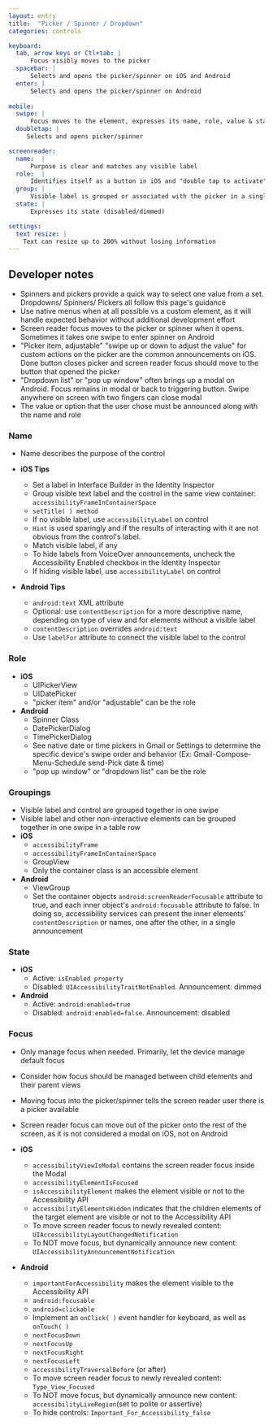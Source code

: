 ```yaml
---
layout: entry
title:  "Picker / Spinner / Dropdown"
categories: controls

keyboard:
  tab, arrow keys or Ctl+tab: |
      Focus visibly moves to the picker
  spacebar: |
      Selects and opens the picker/spinner on iOS and Android
  enter: |
      Selects and opens the picker/spinner on Android
        
mobile:
  swipe: |
      Focus moves to the element, expresses its name, role, value & state (if applicable)
  doubletap: |
     Selects and opens picker/spinner

screenreader:
  name:  |
      Purpose is clear and matches any visible label
  role:  |
      Identifies itself as a button in iOS and "double tap to activate" in Android
  group: |
      Visible label is grouped or associated with the picker in a single swipe
  state: |
      Expresses its state (disabled/dimmed)

settings:
  text resize: |
    Text can resize up to 200% without losing information
---
```


## Developer notes

- Spinners and pickers provide a quick way to select one value from a set. Dropdowns/ Spinners/ Pickers all follow this page's guidance
- Use native menus when at all possible vs a custom element, as it will handle expected behavior without additional development effort
- Screen reader focus moves to the picker or spinner when it opens. Sometimes it takes one swipe to enter spinner on Android
- "Picker item, adjustable" "swipe up or down to adjust the value" for custom actions on the picker are the common announcements on iOS. Done button closes picker and screen reader focus should move to the button that opened the picker
- "Dropdown list" or "pop up window" often brings up a modal on Android.  Focus remains in modal or back to triggering button.  Swipe anywhere on screen with two fingers can close modal
- The value or option that the user chose must be announced along with the name and role

### Name

- Name describes the purpose of the control

- **iOS Tips**
  - Set a label in Interface Builder in the Identity Inspector
  - Group visible text label and the control in the same view container: `accessibilityFrameInContainerSpace`
  - `setTitle( ) method`
  - If no visible label, use `accessibilityLabel` on control
  - `Hint` is used sparingly and if the results of interacting with it are not obvious from the control's label.
  - Match visible label, if any
  - To hide labels from VoiceOver announcements, uncheck the Accessibility Enabled checkbox in the Identity Inspector
  - If hiding visible label, use `accessibilityLabel` on control
- **Android Tips**  
  - `android:text` XML attribute
  - Optional: use `contentDescription` for a more descriptive name, depending on type of view and for elements without a visible label
  - `contentDescription` overrides `android:text`  
  - Use `labelFor` attribute to connect the visible label to the control

### Role

- **iOS**
  - UIPickerView
  - UIDatePicker
  - "picker item" and/or "adjustable" can be the role
- **Android**
  - Spinner Class  
  - DatePickerDialog 
  - TimePickerDialog
  - See native date or time pickers in Gmail or Settings to determine the specific device's swipe order and behavior (Ex: Gmail-Compose-Menu-Schedule send-Pick date & time)
  - "pop up window" or "dropdown list" can be the role  

### Groupings

- Visible label and control are grouped together in one swipe
- Visible label and other non-interactive elements can be grouped together in one swipe in a table row
- **iOS**
  - `accessibilityFrame`
  - `accessibilityFrameInContainerSpace`
  - GroupView
  - Only the container class is an accessible element
- **Android**
  - ViewGroup
  - Set the container objects `android:screenReaderFocusable` attribute to true, and each inner object's `android:focusable` attribute to false. In doing so, accessibility services can present the inner elements' `contentDescription` or names, one after the other, in a single announcement

### State

- **iOS**  
  - Active: `isEnabled property`
  - Disabled: `UIAccessibilityTraitNotEnabled`. Announcement: dimmed
- **Android**  
  - Active: `android:enabled=true`
  - Disabled: `android:enabled=false`. Announcement: disabled

### Focus

- Only manage focus when needed. Primarily, let the device manage default focus
- Consider how focus should be managed between child elements and their parent views
- Moving focus into the picker/spinner tells the screen reader user there is a picker available
- Screen reader focus can move out of the picker onto the rest of the screen, as it is not considered a modal on iOS, not on Android

- **iOS**
  - `accessibilityViewIsModal` contains the screen reader focus inside the Modal
  - `accessibilityElementIsFocused`  
  - `isAccessibilityElement` makes the element visible or not to the Accessibility API
  - `accessibilityElementsHidden` indicates that the children elements of the target element are visible or not to the Accessibility API
  - To move screen reader focus to newly revealed content: `UIAccessibilityLayoutChangedNotification`
  - To NOT move focus, but dynamically announce new content: `UIAccessibilityAnnouncementNotification`
- **Android**
  - `importantForAccessibility` makes the element visible to the Accessibility API
  - `android:focusable`
  - `android=clickable`
  - Implement an `onClick( )` event handler for keyboard, as well as `onTouch( )`
  - `nextFocusDown`
  - `nextFocusUp`
  - `nextFocusRight`
  - `nextFocusLeft`
  - `accessibilityTraversalBefore` (or after)
  - To move screen reader focus to newly revealed content: `Type_View_Focused`
  - To NOT move focus, but dynamically announce new content: `accessibilityLiveRegion`(set to polite or assertive)
  - To hide controls: `Important_For_Accessibility_false`